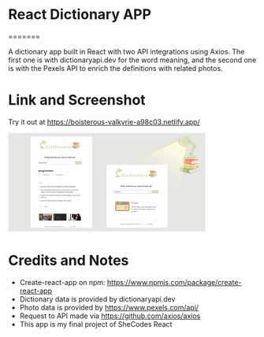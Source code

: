 
# React Dictionary APP
=======

A dictionary app built in React with two API integrations using Axios. The first one is with dictionaryapi.dev for the word meaning, and the second one is with the Pexels API to enrich the definitions with related photos. 

# Link and Screenshot

Try it out at https://boisterous-valkyrie-a98c03.netlify.app/

<a href="https://boisterous-valkyrie-a98c03.netlify.app/"/>
    <img width="400" src="https://github.com/ilenia-n/dictionary-react-app/blob/main/src/assets/dictionary-thumbnail.png" />
</a>

# Credits and Notes

- Create-react-app on npm: https://www.npmjs.com/package/create-react-app
- Dictionary data is provided by dictionaryapi.dev
- Photo data is provided by https://www.pexels.com/api/
- Request to API made via https://github.com/axios/axios
- This app is my final project of SheCodes React
